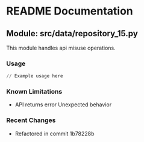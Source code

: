 # README Documentation

## Module: src/data/repository_15.py

This module handles api misuse operations.

### Usage

```python
// Example usage here
```

### Known Limitations

- API returns error Unexpected behavior

### Recent Changes

- Refactored in commit 1b78228b
